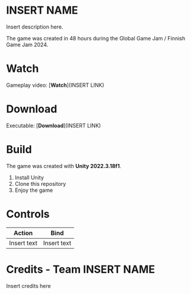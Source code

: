 
# INSERT NAME

Insert description here.

The game was created in 48 hours during the Global Game Jam / Finnish Game Jam 2024.

# Watch

Gameplay video: [**Watch**](INSERT LINK)

# Download

Executable: [**Download**](INSERT LINK)

# Build

The game was created with **Unity 2022.3.18f1**.

 1. Install Unity
 2. Clone this repository
 3. Enjoy the game

# Controls

| Action        | Bind           |
| ------------- |:-------------:|
| Insert text | Insert text |

# Credits - Team INSERT NAME

Insert credits here

